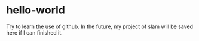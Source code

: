 # hello-world

Try to learn the use of github.
In the future, my project of slam will be saved here if I can finished it.
